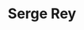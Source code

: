 ---
layout: team
title: "Serge Rey"
avatar: "https://avatars1.githubusercontent.com/u/118042?v=4&s=400"
type: 'dev'
affiliation: 'UC Riverside'
---